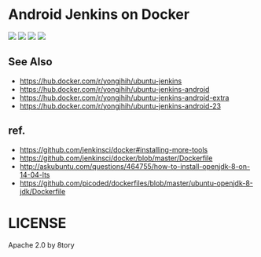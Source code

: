 # Android Jenkins on Docker

[![](https://badge.imagelayers.io/yongjhih/ubuntu-jenkins:latest.svg)](https://imagelayers.io/?images=yongjhih/ubuntu-jenkins:latest)
[![](https://badge.imagelayers.io/yongjhih/ubuntu-jenkins-android:latest.svg)](https://imagelayers.io/?images=yongjhih/ubuntu-jenkins-android:latest)
[![](https://badge.imagelayers.io/yongjhih/ubuntu-jenkins-android-extra:latest.svg)](https://imagelayers.io/?images=yongjhih/ubuntu-jenkins-android-extra:latest)
[![](https://badge.imagelayers.io/yongjhih/ubuntu-jenkins-android-23:latest.svg)](https://imagelayers.io/?images=yongjhih/ubuntu-jenkins-android-23:latest)

## See Also

* https://hub.docker.com/r/yongjhih/ubuntu-jenkins
* https://hub.docker.com/r/yongjhih/ubuntu-jenkins-android
* https://hub.docker.com/r/yongjhih/ubuntu-jenkins-android-extra
* https://hub.docker.com/r/yongjhih/ubuntu-jenkins-android-23

## ref.

* https://github.com/jenkinsci/docker#installing-more-tools
* https://github.com/jenkinsci/docker/blob/master/Dockerfile
* http://askubuntu.com/questions/464755/how-to-install-openjdk-8-on-14-04-lts
* https://github.com/picoded/dockerfiles/blob/master/ubuntu-openjdk-8-jdk/Dockerfile

# LICENSE

Apache 2.0 by 8tory
